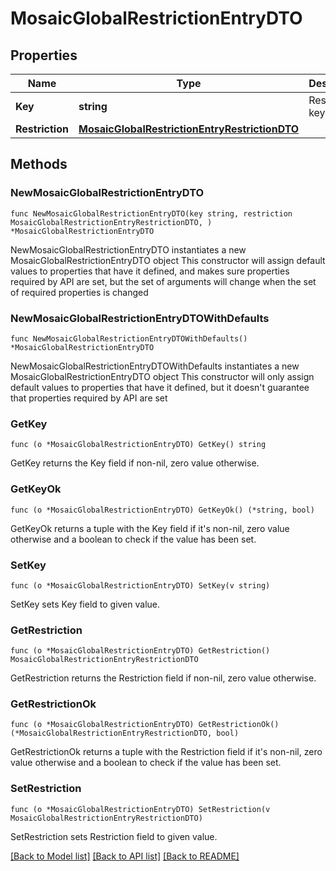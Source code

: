 # MosaicGlobalRestrictionEntryDTO

## Properties

Name | Type | Description | Notes
------------ | ------------- | ------------- | -------------
**Key** | **string** | Restriction key. | 
**Restriction** | [**MosaicGlobalRestrictionEntryRestrictionDTO**](MosaicGlobalRestrictionEntryRestrictionDTO.md) |  | 

## Methods

### NewMosaicGlobalRestrictionEntryDTO

`func NewMosaicGlobalRestrictionEntryDTO(key string, restriction MosaicGlobalRestrictionEntryRestrictionDTO, ) *MosaicGlobalRestrictionEntryDTO`

NewMosaicGlobalRestrictionEntryDTO instantiates a new MosaicGlobalRestrictionEntryDTO object
This constructor will assign default values to properties that have it defined,
and makes sure properties required by API are set, but the set of arguments
will change when the set of required properties is changed

### NewMosaicGlobalRestrictionEntryDTOWithDefaults

`func NewMosaicGlobalRestrictionEntryDTOWithDefaults() *MosaicGlobalRestrictionEntryDTO`

NewMosaicGlobalRestrictionEntryDTOWithDefaults instantiates a new MosaicGlobalRestrictionEntryDTO object
This constructor will only assign default values to properties that have it defined,
but it doesn't guarantee that properties required by API are set

### GetKey

`func (o *MosaicGlobalRestrictionEntryDTO) GetKey() string`

GetKey returns the Key field if non-nil, zero value otherwise.

### GetKeyOk

`func (o *MosaicGlobalRestrictionEntryDTO) GetKeyOk() (*string, bool)`

GetKeyOk returns a tuple with the Key field if it's non-nil, zero value otherwise
and a boolean to check if the value has been set.

### SetKey

`func (o *MosaicGlobalRestrictionEntryDTO) SetKey(v string)`

SetKey sets Key field to given value.


### GetRestriction

`func (o *MosaicGlobalRestrictionEntryDTO) GetRestriction() MosaicGlobalRestrictionEntryRestrictionDTO`

GetRestriction returns the Restriction field if non-nil, zero value otherwise.

### GetRestrictionOk

`func (o *MosaicGlobalRestrictionEntryDTO) GetRestrictionOk() (*MosaicGlobalRestrictionEntryRestrictionDTO, bool)`

GetRestrictionOk returns a tuple with the Restriction field if it's non-nil, zero value otherwise
and a boolean to check if the value has been set.

### SetRestriction

`func (o *MosaicGlobalRestrictionEntryDTO) SetRestriction(v MosaicGlobalRestrictionEntryRestrictionDTO)`

SetRestriction sets Restriction field to given value.



[[Back to Model list]](../README.md#documentation-for-models) [[Back to API list]](../README.md#documentation-for-api-endpoints) [[Back to README]](../README.md)


